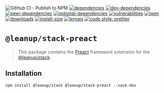![GitHub CI - Publish to NPM](https://github.com/leanupjs/leanup/workflows/GitHub%20CI%20-%20Publish%20to%20NPM/badge.svg)
[![dependencies][dependencies]][dependencies-url]
[![dev-dependencies][dev-dependencies]][peer-dependencies-url]
[![peer-dependencies][peer-dependencies]][peer-dependencies-url]
[![optional-dependencies][optional-dependencies]][peer-dependencies-url]
[![vulnerabilities][vulnerabilities]][vulnerabilities-url]
[![npm][npm]][npm-url]
[![downloads][downloads]][downloads-url]
[![install-size][install-size]][install-size-url]
[![lernajs][lernajs]][lernajs-url]
[![code style: prettier](https://img.shields.io/badge/code_style-prettier-ff69b4.svg)](https://github.com/prettier/prettier)

[npm]: https://img.shields.io/npm/v/@leanup/cli-preact
[npm-url]: https://www.npmjs.com/package/@leanup/cli-preact
[dependencies]: https://status.david-dm.org/gh/leanupjs/leanup.svg?path=packages/stack/frameworks/preact&ref=release/1.1
[dependencies-url]: https://david-dm.org/leanupjs/leanup?path=packages/stack/frameworks/preact&ref=release/1.1
[dev-dependencies]: https://status.david-dm.org/gh/leanupjs/leanup.svg?path=packages/stack/frameworks/preact&ref=release/1.1&type=dev
[dev-dependencies-url]: https://david-dm.org/leanupjs/leanup?path=packages/stack/frameworks/preact&ref=release/1.1&type=dev
[peer-dependencies]: https://status.david-dm.org/gh/leanupjs/leanup.svg?path=packages/stack/frameworks/preact&ref=release/1.1&type=peer
[peer-dependencies-url]: https://david-dm.org/leanupjs/leanup?path=packages/stack/frameworks/preact&ref=release/1.1&type=peer
[optional-dependencies]: https://status.david-dm.org/gh/leanupjs/leanup.svg?path=packages/stack/frameworks/preact&ref=release/1.1&type=optional
[optional-dependencies-url]: https://david-dm.org/leanupjs/leanup?path=packages/stack/frameworks/preact&ref=release/1.1&type=optional
[vulnerabilities]: https://snyk.io/test/npm/@leanup/cli-preact/badge.svg
[vulnerabilities-url]: https://snyk.io/test/npm/@leanup/cli-preact
[downloads]: https://img.shields.io/npm/dt/@leanup/cli-preact
[downloads-url]: https://npmcharts.com/compare/@leanup/cli-preact?minimal=true
[install-size]: https://packagephobia.now.sh/badge?p=@leanup/cli-preact
[install-size-url]: https://packagephobia.now.sh/result?p=@leanup/cli-preact
[lernajs]: https://img.shields.io/badge/managed%20with-lerna-blueviolet
[lernajs-url]: https://lerna.js.org

# `@leanup/stack-preact`

> This package contains the [Preact](https://preactjs.com) framework extension for the [@leanup/stack](https://www.npmjs.com/package/@leanup/stack).

## Installation

`npm install @leanup/stack @leanup/stack-preact --save-dev`
